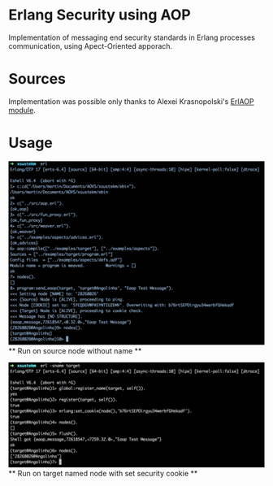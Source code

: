 # Erlang Security using AOP
Implementation of messaging end security standards in Erlang processes communication, using Apect-Oriented apporach.

# Sources

Implementation was possible only thanks to Alexei Krasnopolski's [ErlAOP module](http://erlaop.sourceforge.net/).

# Usage

![Run on source node without name](doc/source.png)
** Run on source node without name **

![Run on target named node with set security cookie](doc/target.png)
** Run on target named node with set security cookie **